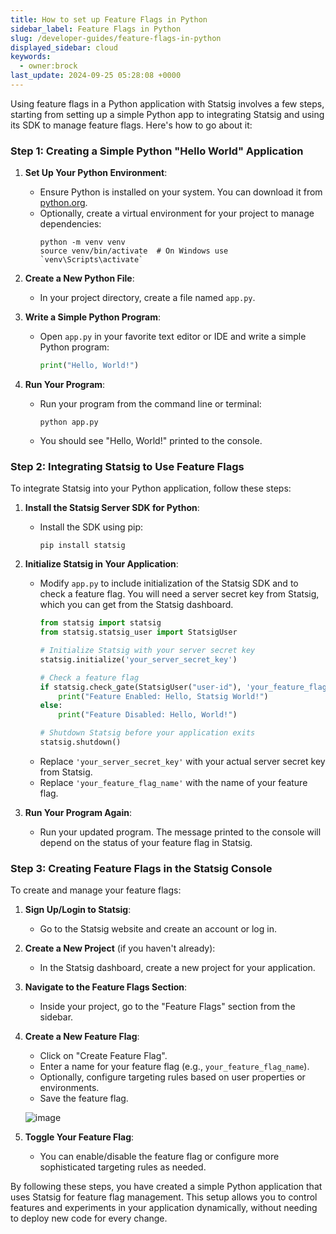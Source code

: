 ```yaml
---
title: How to set up Feature Flags in Python
sidebar_label: Feature Flags in Python
slug: /developer-guides/feature-flags-in-python
displayed_sidebar: cloud
keywords:
  - owner:brock
last_update: 2024-09-25 05:28:08 +0000
---
```


Using feature flags in a Python application with Statsig involves a few steps, starting from setting up a simple Python app to integrating Statsig and using its SDK to manage feature flags. Here's how to go about it:

### Step 1: Creating a Simple Python "Hello World" Application

1. **Set Up Your Python Environment**:
   - Ensure Python is installed on your system. You can download it from [python.org](https://www.python.org/downloads/).
   - Optionally, create a virtual environment for your project to manage dependencies:
     ```
     python -m venv venv
     source venv/bin/activate  # On Windows use `venv\Scripts\activate`
     ```

2. **Create a New Python File**:
   - In your project directory, create a file named `app.py`.

3. **Write a Simple Python Program**:
   - Open `app.py` in your favorite text editor or IDE and write a simple Python program:
     ```python
     print("Hello, World!")
     ```

4. **Run Your Program**:
   - Run your program from the command line or terminal:
     ```
     python app.py
     ```
   - You should see "Hello, World!" printed to the console.

### Step 2: Integrating Statsig to Use Feature Flags

To integrate Statsig into your Python application, follow these steps:

1. **Install the Statsig Server SDK for Python**:
   - Install the SDK using pip:
     ```
     pip install statsig
     ```

2. **Initialize Statsig in Your Application**:
   - Modify `app.py` to include initialization of the Statsig SDK and to check a feature flag. You will need a server secret key from Statsig, which you can get from the Statsig dashboard.
     ```python
     from statsig import statsig
     from statsig.statsig_user import StatsigUser

     # Initialize Statsig with your server secret key
     statsig.initialize('your_server_secret_key')

     # Check a feature flag
     if statsig.check_gate(StatsigUser("user-id"), 'your_feature_flag_name'):
         print("Feature Enabled: Hello, Statsig World!")
     else:
         print("Feature Disabled: Hello, World!")

     # Shutdown Statsig before your application exits
     statsig.shutdown()
     ```
   - Replace `'your_server_secret_key'` with your actual server secret key from Statsig.
   - Replace `'your_feature_flag_name'` with the name of your feature flag.

3. **Run Your Program Again**:
   - Run your updated program. The message printed to the console will depend on the status of your feature flag in Statsig.

### Step 3: Creating Feature Flags in the Statsig Console

To create and manage your feature flags:

1. **Sign Up/Login to Statsig**:
   - Go to the Statsig website and create an account or log in.

2. **Create a New Project** (if you haven't already):
   - In the Statsig dashboard, create a new project for your application.

3. **Navigate to the Feature Flags Section**:
   - Inside your project, go to the "Feature Flags" section from the sidebar.

4. **Create a New Feature Flag**:
   - Click on "Create Feature Flag".
   - Enter a name for your feature flag (e.g., `your_feature_flag_name`).
   - Optionally, configure targeting rules based on user properties or environments.
   - Save the feature flag.

   ![image](https://github.com/statsig-io/.github/assets/74588208/08e67ba8-b148-4b53-8a7e-ab17e3db4346)

5. **Toggle Your Feature Flag**:
   - You can enable/disable the feature flag or configure more sophisticated targeting rules as needed.

By following these steps, you have created a simple Python application that uses Statsig for feature flag management. This setup allows you to control features and experiments in your application dynamically, without needing to deploy new code for every change.